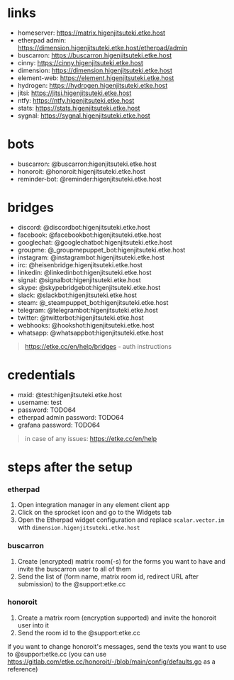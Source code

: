# links

* homeserver: https://matrix.higenjitsuteki.etke.host
* etherpad admin: https://dimension.higenjitsuteki.etke.host/etherpad/admin
* buscarron: https://buscarron.higenjitsuteki.etke.host
* cinny: https://cinny.higenjitsuteki.etke.host
* dimension: https://dimension.higenjitsuteki.etke.host
* element-web: https://element.higenjitsuteki.etke.host
* hydrogen: https://hydrogen.higenjitsuteki.etke.host
* jitsi: https://jitsi.higenjitsuteki.etke.host
* ntfy: https://ntfy.higenjitsuteki.etke.host
* stats: https://stats.higenjitsuteki.etke.host
* sygnal: https://sygnal.higenjitsuteki.etke.host

# bots

* buscarron: @buscarron:higenjitsuteki.etke.host
* honoroit: @honoroit:higenjitsuteki.etke.host
* reminder-bot: @reminder:higenjitsuteki.etke.host

# bridges

* discord: @discordbot:higenjitsuteki.etke.host
* facebook: @facebookbot:higenjitsuteki.etke.host
* googlechat: @googlechatbot:higenjitsuteki.etke.host
* groupme: @_groupmepuppet_bot:higenjitsuteki.etke.host
* instagram: @instagrambot:higenjitsuteki.etke.host
* irc: @heisenbridge:higenjitsuteki.etke.host
* linkedin: @linkedinbot:higenjitsuteki.etke.host
* signal: @signalbot:higenjitsuteki.etke.host
* skype: @skypebridgebot:higenjitsuteki.etke.host
* slack: @slackbot:higenjitsuteki.etke.host
* steam: @_steampuppet_bot:higenjitsuteki.etke.host
* telegram: @telegrambot:higenjitsuteki.etke.host
* twitter: @twitterbot:higenjitsuteki.etke.host
* webhooks: @hookshot:higenjitsuteki.etke.host
* whatsapp: @whatsappbot:higenjitsuteki.etke.host

> https://etke.cc/en/help/bridges - auth instructions

# credentials

* mxid: @test:higenjitsuteki.etke.host
* username: test
* password: TODO64
* etherpad admin password: TODO64
* grafana password: TODO64

> in case of any issues: https://etke.cc/en/help

# steps after the setup

### etherpad

1. Open integration manager in any element client app
2. Click on the sprocket icon and go to the Widgets tab
3. Open the Etherpad widget configuration and replace `scalar.vector.im` with `dimension.higenjitsuteki.etke.host`

### buscarron

1. Create (encrypted) matrix room(-s) for the forms you want to have and invite the buscarron user to all of them
2. Send the list of (form name, matrix room id, redirect URL after submission) to the @support:etke.cc

### honoroit

1. Create a matrix room (encryption supported) and invite the honoroit user into it
2. Send the room id to the @support:etke.cc

if you want to change honoroit's messages, send the texts you want to use to @support:etke.cc (you can use https://gitlab.com/etke.cc/honoroit/-/blob/main/config/defaults.go as a reference)
